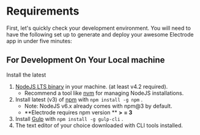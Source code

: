 # Requirements

First, let's quickly check your development environment. You will need to have the following set up to generate and deploy your awesome Electrode app in under five minutes:

## For Development On Your Local machine

Install the latest

1. [NodeJS LTS binary](https://nodejs.org/) in your machine. \(at least v4.2 required\).
   * Recommend a tool like [nvm](https://github.com/creationix/nvm#install-script) for managing NodeJS installations.
2. Install latest \(v3\) of
   [npm](https://www.npmjs.com/)
   with
   `npm install -g npm`
   .
   * Note: NodeJS v6.x already comes with npm@3 by default.
   * **Electrode requires npm version **
     **&gt;**
     **= 3**
3. Install
   [Gulp](https://github.com/gulpjs/gulp/blob/master/docs/getting-started.md)
   with
   `npm install -g gulp-cli`
   .
4. The text editor of your choice downloaded with CLI tools installed.



